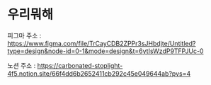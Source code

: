 # 우리뭐해

피그마 주소 : https://www.figma.com/file/TrCayCDB2ZPPr3sJHbdjte/Untitled?type=design&node-id=0-1&mode=design&t=6ytIsWzdP9TFPJUc-0

노션 주소 : https://carbonated-stoplight-4f5.notion.site/66f4dd6b2652411cb292c45e049644ab?pvs=4
